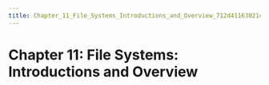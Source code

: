 ```yaml
---
title: Chapter_11_File_Systems_Introductions_and_Overview_712d41163021430c89ad59421938a802
---
```


# Chapter 11: File Systems: Introductions and Overview